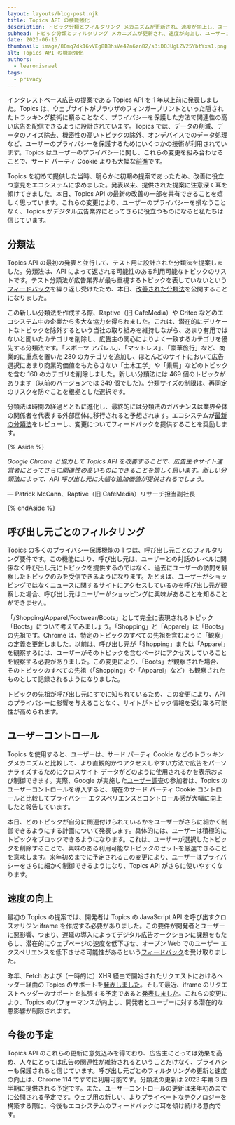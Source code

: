 ```yaml
---
layout: layouts/blog-post.njk
title: Topics API の機能強化
description: トピック分類とフィルタリング メカニズムが更新され、速度が向上し、ユーザーコントロールが強化されました。
subhead: トピック分類とフィルタリング メカニズムが更新され、速度が向上し、ユーザーコントロールが強化されました。
date: 2023-06-15
thumbnail: image/80mq7dk16vVEg8BBhsVe42n6zn82/s3iDQJUgLZV25YbtYxs1.png
alt: Topics API の機能強化
authors:
  - leeronisrael
tags:
  - privacy
---
```


インタレストベース広告の提案である Topics API を 1 年以上前に[発表](https://blog.google/products/chrome/get-know-new-topics-api-privacy-sandbox/)しました。Topics は、ウェブサイトがブラウザのフィンガープリントといった隠されたトラッキング技術に頼ることなく、プライバシーを保護した方法で関連性の高い広告を配信できるように設計されています。Topics では、データの削減、データのノイズ除去、機密性の高いトピックの除外、オンデバイスでのデータ処理など、ユーザーのプライバシーを保護するためにいくつかの技術が利用されています。Topics はユーザーのプライバシーに関し、これらの変更を組み合わせることで、サード パーティ Cookie よりも大幅な[前進](https://arxiv.org/abs/2304.07210)です。

Topics を初めて提供した当時、明らかに初期の提案であったため、改善に役立つ意見をエコシステムに求めました。発表以来、提供された提案に注意深く耳を傾けてきました。本日、Topics API の最新の改善の一部を共有できることを嬉しく思っています。これらの変更により、ユーザーのプライバシーを損なうことなく、Topics がデジタル広告業界にとってさらに役立つものになると私たちは信じています。

## 分類法

Topics API の最初の発表と並行して、テスト用に設計された分類法を提案しました。分類法は、API によって返される可能性のある利用可能なトピックのリストです。テスト分類法が広告業界が最も重視するトピックを表していないという[フィードバック](https://github.com/patcg-individual-drafts/topics/issues/3)を繰り返し受けたため、本日、[改善された分類法](https://github.com/patcg-individual-drafts/topics/blob/main/taxonomy_v2.md)を公開することになりました。

この新しい分類法を作成する際、Raptive（旧 CafeMedia）や Criteo などのエコシステム中の企業から多大な協力を得られました。これは、潜在的にデリケートなトピックを除外するという当社の取り組みを維持しながら、あまり有用ではないと聞いたカテゴリを削除し、広告主の関心によりよく一致するカテゴリを優先する分類法です。「スポーツ アパレル」、「マットレス」、「豪華旅行」など、商業的に重点を置いた 280 のカテゴリを追加し、ほとんどのサイトにおいて広告選択にあまり商業的価値をもたらさない「土木工学」や「乗馬」などのトピックを含む 160 のカテゴリを削除しました。新しい分類法には 469 個のトピックがあります（以前のバージョンでは 349 個でした）。分類サイズの制限は、再同定のリスクを防ぐことを根拠とした選択です。

分類法は時間の経過とともに進化し、最終的には分類法のガバナンスは業界全体の関係者を代表する外部団体に移行されると予想されます。エコシステムが[最新の分類法](https://github.com/patcg-individual-drafts/topics/blob/main/taxonomy_v2.md)をレビューし、変更についてフィードバックを提供することを奨励します。

{% Aside %}

*Google Chrome と協力して Topics API を改善することで、広告主やサイト運営者にとってさらに関連性の高いものにできることを嬉しく思います。新しい分類法によって、API 呼び出し元に大幅な追加価値が提供されるでしょう。*

— Patrick McCann、Raptive（旧 CafeMedia）リサーチ担当副社長

{% endAside %}

## 呼び出し元ごとのフィルタリング

Topics の多くのプライバシー保護機能の 1 つは、呼び出し元ごとのフィルタリング要件です。この機能により、呼び出し元は、ユーザーとの対話のレベルに関係なく呼び出し元にトピックを提供するのではなく、過去にユーザーの訪問を観察したトピックのみを受信できるようになります。たとえば、ユーザーがショッピングではなくニュースに関するサイトにアクセスしているのを呼び出し元が観察した場合、呼び出し元はユーザーがショッピングに興味があることを知ることができません。

「/Shopping/Apparel/Footwear/Boots」として完全に表現されるトピック「Boots」について考えてみましょう。「Shopping」と「Apparel」は「Boots」の先祖です。Chrome は、特定のトピックのすべての先祖を含むように「観察」の定義を[更新](https://github.com/patcg-individual-drafts/topics/pull/143/files)しました。以前は、呼び出し元が「Shopping」または「Apparel」を観察するには、ユーザーがそのトピックを含むページにアクセスしていることを観察する必要がありました。この変更により、「Boots」が観察された場合、そのトピックのすべての先祖（「Shopping」や「Apparel」など）も観察されたものとして記録されるようになりました。

トピックの先祖が呼び出し元にすでに知られているため、この変更により、API のプライバシーに影響を与えることなく、サイトがトピック情報を受け取る可能性が高められます。

## ユーザーコントロール

Topics を使用すると、ユーザーは、サード パーティ Cookie などのトラッキングメカニズムと比較して、より直観的かつアクセスしやすい方法で広告をパーソナライズするためにクロスサイト データがどのように使用されるかを表示および制御できます。実際、Google が実施した[ユーザー調査](https://research.google/pubs/pub52194/)の参加者は、Topics のユーザーコントロールを導入すると、現在のサード パーティ Cookie コントロールと比較してプライバシー エクスペリエンスとコントロール感が大幅に向上したと報告しています。

本日、どのトピックが自分に関連付けられているかをユーザーがさらに細かく制御できるようにする計画について発表します。具体的には、ユーザーは積極的にトピックをブロックできるようになります。これは、ユーザーが選択したトピックを削除することで、興味のある利用可能なトピックのセットを厳選できることを意味します。来年初めまでに予定されるこの変更により、ユーザーはプライバシーをさらに細かく制御できるようになり、Topics API がさらに使いやすくなります。

## 速度の向上

最初の Topics の提案では、開発者は Topics の JavaScript API を呼び出すクロスオリジン iframe を作成する必要がありました。この要件が開発者とユーザーに悪影響、つまり、遅延の導入によってデジタル広告オークションに課題をもたらし、潜在的にウェブページの速度を低下させ、オープン Web でのユーザー エクスペリエンスを低下させる可能性があるという[フィードバック](https://github.com/patcg-individual-drafts/topics/issues/7)を受け取りました。

昨年、Fetch および（一時的に）XHR 経由で開始されたリクエストにおけるヘッダー経由の Topics のサポートを[発表しました](https://github.com/patcg-individual-drafts/topics/pull/81)。そして最近、iframe のリクエストヘッダーのサポートを拡張する予定であると[発表しました](https://github.com/patcg-individual-drafts/topics/pull/147)。これらの変更により、Topics のパフォーマンスが向上し、開発者とユーザーに対する潜在的な悪影響が制限されます。

## 今後の予定

Topics API のこれらの更新に意気込みを得ており、広告主にとっては効果を高め、人々にとっては広告の関連性が維持されるということだけなく、プライバシーも保護されると信じています。呼び出し元ごとのフィルタリングの更新と速度の向上は、Chrome 114 ですでに利用可能です。分類法の更新は 2023 年第 3 四半期に提供される予定です。また、ユーザーコントロールの更新は来年初めまでに公開される予定です。ウェブ用の新しい、よりプライベートなテクノロジーを構築する際に、今後もエコシステムのフィードバックに耳を傾け続ける意向です。
